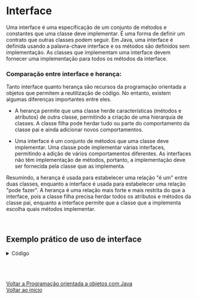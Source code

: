 # Interface

Uma interface é uma especificação de um conjunto de métodos e constantes que uma classe deve implementar. É uma forma de definir um contrato que outras classes podem seguir. Em Java, uma interface é definida usando a palavra-chave interface e os métodos são definidos sem implementação. As classes que implementam uma interface devem fornecer uma implementação para todos os métodos da interface.

### Comparação entre interface e herança:
Tanto interface quanto herança são recursos da programação orientada a objetos que permitem a reutilização de código. No entanto, existem algumas diferenças importantes entre eles.

- A herança permite que uma classe herde características (métodos e atributos) de outra classe, permitindo a criação de uma hierarquia de classes. A classe filha pode herdar tudo ou parte do comportamento da classe pai e ainda adicionar novos comportamentos.

- Uma interface é um conjunto de métodos que uma classe deve implementar. Uma classe pode implementar várias interfaces, permitindo a adição de vários comportamentos diferentes. As interfaces não têm implementação de métodos, portanto, a implementação deve ser fornecida pela classe que as implementa.

Resumindo, a herança é usada para estabelecer uma relação "é um" entre duas classes, enquanto a interface é usada para estabelecer uma relação "pode fazer". A herança é uma relação mais forte e mais restrita do que a interface, pois a classe filha precisa herdar todos os atributos e métodos da classe pai, enquanto a interface permite que a classe que a implementa escolha quais métodos implementar.

<br>

## Exemplo prático de uso de interface

<details>
<summary>Código</summary>

```java
public class Main {
    public static void main(String[] args) {
        Jogo xbox = new Xbox();
        xbox.jogar();

        Jogo playStation = new PlayStation();
        playStation.jogar();
    }
}
```

```java
public interface Jogo {
    void jogar();
}
```

```java
public class Xbox implements Jogo {
	
		@Override
    public void jogar() {
        System.out.println("Jogando no Xbox...");
    }
}
```

```java
public class PlayStation implements Jogo {

		@Override
    public void jogar() {
        System.out.println("Jogando no PlayStation...");
    }
}
```


</details>

<br>

<br>

<br>

[Voltar a Programação orientada a objetos com Java](/Arquivos/Conteudo/4%20-%20Programa%C3%A7%C3%A3o%20orientada%20a%20objetos/4.1%20Programacao%20orientada%20a%20objetos%20com%20java.md)<br>
[Voltar ao inicio](/README.md)